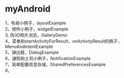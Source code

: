 myAndroid
====
1，布局小例子，layoutExample  
2，控件小例子，widgetExample  
3, 伪3D照片浏览，GalleryDemo  
4，菜单和startActivityForResult，onActivityResult的例子，MenuAndIntentExample  
5，弹出框，DialogExample  
6，通知和土司小例子，NotificationExample  
7，简单配置信息存储，SharedPreferencesExample  
8，


